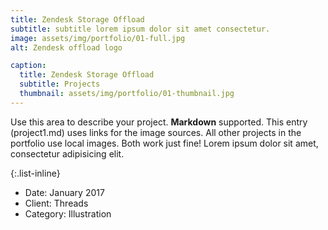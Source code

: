 ```yaml
---
title: Zendesk Storage Offload
subtitle: subtitle lorem ipsum dolor sit amet consectetur.
image: assets/img/portfolio/01-full.jpg
alt: Zendesk offload logo

caption:
  title: Zendesk Storage Offload
  subtitle: Projects
  thumbnail: assets/img/portfolio/01-thumbnail.jpg
---
```

Use this area to describe your project. **Markdown** supported. This entry (project1.md) uses links for the image sources. All other projects in the portfolio use local images. Both work just fine! Lorem ipsum dolor sit amet, consectetur adipisicing elit. 

{:.list-inline}
- Date: January 2017
- Client: Threads
- Category: Illustration

